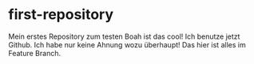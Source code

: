 # first-repository
Mein erstes Repository zum testen
Boah ist das cool! Ich benutze jetzt Github. Ich habe nur keine Ahnung wozu überhaupt!
Das hier ist alles im Feature Branch.
